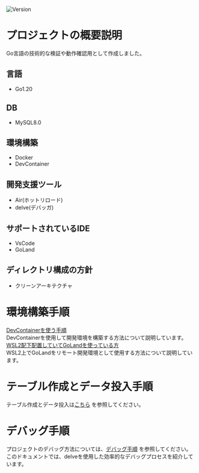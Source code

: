 ![Version](https://img.shields.io/badge/Version-1.0.0-green)
# プロジェクトの概要説明
Go言語の技術的な検証や動作確認用として作成しました。
## 言語
* Go1.20
## DB
* MySQL8.0
## 環境構築
* Docker
* DevContainer
## 開発支援ツール
* Air(ホットリロード)
* delve(デバッガ)
## サポートされているIDE
* VsCode
* GoLand
## ディレクトリ構成の方針
* クリーンアーキテクチャ
# 環境構築手順
[DevContainerを使う手順](./docs/DevContainer.md)  
 DevContainerを使用して開発環境を構築する方法について説明しています。  
[WSL2配下配置していてGoLandを使っている方](./docs/GolandRemoteDev.md)  
WSL2上でGoLandをリモート開発環境として使用する方法について説明しています。
# テーブル作成とデータ投入手順
テーブル作成とデータ投入は[こちら](./docs/migration.md) を参照してください。
# デバッグ手順
プロジェクトのデバッグ方法については、[デバッグ手順](./docs/debug.md) を参照してください。このドキュメントでは、delveを使用した効率的なデバッグプロセスを紹介しています。